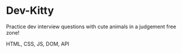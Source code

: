 # Dev-Kitty

Practice dev interview questions with cute animals in a judgement free zone!

HTML, CSS, JS, DOM, API
